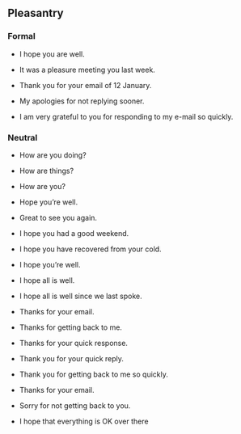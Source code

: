 Pleasantry
----------

### Formal

-   I hope you are well.

-   It was a pleasure meeting you last week.

-   Thank you for your email of 12 January.

-   My apologies for not replying sooner.

-   I am very grateful to you for responding to my e-mail so quickly.

### Neutral

-   How are you doing?

-   How are things?

-   How are you?

-   Hope you’re well.

-   Great to see you again.

-   I hope you had a good weekend.

-   I hope you have recovered from your cold.

-   I hope you’re well.

-   I hope all is well.

-   I hope all is well since we last spoke.

-   Thanks for your email.

-   Thanks for getting back to me.

-   Thanks for your quick response.

-   Thank you for your quick reply.

-   Thank you for getting back to me so quickly.

-   Thanks for your email.

-   Sorry for not getting back to you.

-   I hope that everything is OK over there


